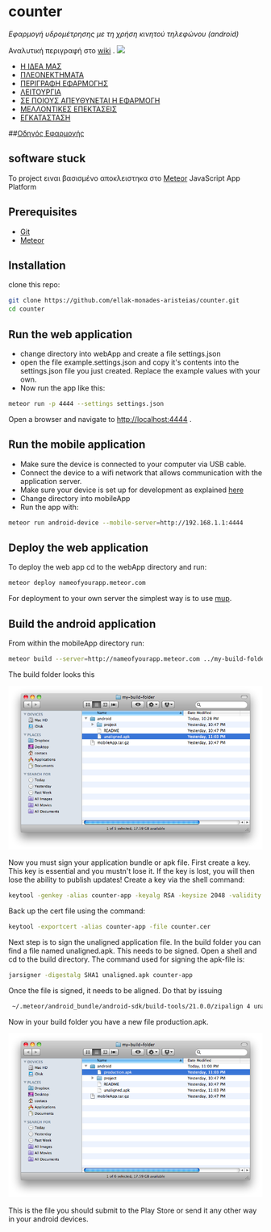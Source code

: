 # counter
*Εφαρμογή υδρομέτρησης με τη χρήση κινητού τηλεφώνου (android)*

Αναλυτική περιγραφή στο [wiki](https://github.com/ellak-monades-aristeias/counter/wiki) .
<img src="http://levadia.gr/wp-content/uploads/2014/05/logocounter.png">

* [Η ΙΔΕΑ ΜΑΣ](https://github.com/ellak-monades-aristeias/counter/wiki/%CE%95%CF%86%CE%B1%CF%81%CE%BC%CE%BF%CE%B3%CE%AE%CF%82-%CF%85%CE%B4%CF%81%CE%BF%CE%BC%CE%AD%CF%84%CF%81%CE%B7%CF%83%CE%B7%CF%82-%CE%BC%CE%B5-%CF%84%CE%B7%CE%BD-%CF%87%CF%81%CE%AE%CF%83%CE%B7-%CE%BA%CE%B9%CE%BD%CE%B7%CF%84%CE%BF%CF%8D-%CF%84%CE%B7%CE%BB%CE%B5%CF%86%CF%8E%CE%BD%CE%BF%CF%85-(android))
* [ΠΛΕΟΝΕΚΤΗΜΑΤΑ](https://github.com/ellak-monades-aristeias/counter/wiki/%CE%A0%CE%BB%CE%B5%CE%BF%CE%BD%CE%B5%CE%BA%CF%84%CE%AE%CE%BC%CE%B1%CF%84%CE%B1)
* [ΠΕΡΙΓΡΑΦΗ ΕΦΑΡΜΟΓΗΣ](https://github.com/ellak-monades-aristeias/counter/wiki/%CE%A0%CE%B5%CF%81%CE%B9%CE%B3%CF%81%CE%B1%CF%86%CE%AE-%CE%B5%CF%86%CE%B1%CF%81%CE%BC%CE%BF%CE%B3%CE%AE%CF%82)
* [ΛΕΙΤΟΥΡΓΙΑ](https://github.com/ellak-monades-aristeias/counter/wiki/%CE%9B%CE%B5%CE%B9%CF%84%CE%BF%CF%85%CF%81%CE%B3%CE%AF%CE%B5%CF%82)
* [ΣΕ ΠΟΙΟΥΣ ΑΠΕΥΘΥΝΕΤΑΙ Η ΕΦΑΡΜΟΓΗ](https://github.com/ellak-monades-aristeias/counter/wiki/%CE%A3%CE%B5-%CF%80%CE%BF%CE%B9%CE%BF%CF%8D%CF%82-%CE%B1%CF%80%CE%B5%CF%85%CE%B8%CF%8D%CE%BD%CE%B5%CF%84%CE%B1%CE%B9-%CE%B7-%CE%B5%CF%86%CE%B1%CF%81%CE%BC%CE%BF%CE%B3%CE%AE)
* [ΜΕΛΛΟΝΤΙΚΕΣ ΕΠΕΚΤΑΣΕΙΣ](https://github.com/ellak-monades-aristeias/counter/wiki/%CE%9C%CE%B5%CE%BB%CE%BB%CE%BF%CE%BD%CF%84%CE%B9%CE%BA%CE%AD%CF%82-%CE%B5%CF%80%CE%B5%CE%BA%CF%84%CE%AC%CF%83%CE%B5%CE%B9%CF%82)
* [ΕΓΚΑΤΑΣΤΑΣΗ](https://github.com/ellak-monades-aristeias/counter/wiki/%CE%99nstallation)

##[Οδηγός Εφαρμογής ](https://github.com/ellak-monades-aristeias/counter/wiki/%CE%9F%CE%B4%CE%B7%CE%B3%CF%8C%CF%82-%CE%95%CF%86%CE%B1%CF%81%CE%BC%CE%BF%CE%B3%CE%AE%CF%82)

## software stuck

To project ειναι βασισμένο αποκλειστηκα στο [Meteor](https://www.meteor.com/) JavaScript App Platform

## Prerequisites

* [Git](http://git-scm.com/book/en/v2/Getting-Started-Installing-Git)
* [Meteor](https://www.meteor.com/install)

## Installation

clone this repo:

```sh
git clone https://github.com/ellak-monades-aristeias/counter.git
cd counter
```
## Run the web application

* change directory into webApp and create a file settings.json
* open the file example.settings.json and copy it's contents into the settings.json file you just created.
Replace the example values with your own.
* Now run the app like this:

```sh
meteor run -p 4444 --settings settings.json
```
Open a browser and navigate to [http://localhost:4444](http://localhost:4444) .

## Run the mobile application

* Make sure the device is connected to your computer via USB cable.
* Connect the device to a wifi network that allows communication with the application server.
* Make sure your device is set up for development as explained [here](http://developer.android.com/tools/device.html#setting-up)
* Change directory into mobileApp
* Run the app with:

```sh
meteor run android-device --mobile-server=http://192.168.1.1:4444
```

## Deploy the web application

To deploy the web app cd to the webApp directory and run:

```sh
meteor deploy nameofyourapp.meteor.com
```

For deployment to your own server the simplest way is to use [mup](https://github.com/arunoda/meteor-up).

## Build the android application

From within the mobileApp directory run:

```sh
meteor build --server=http://nameofyourapp.meteor.com ../my-build-folder
```

The build folder looks this

![build folder](README-imgs/buildfolder.png)

Now you must sign your application bundle or apk file.
First create a key. This key is essential and you mustn't lose it. If the key is lost, you will then lose the ability to publish updates! Create a key via the shell command:

```sh
keytool -genkey -alias counter-app -keyalg RSA -keysize 2048 -validity 10000
```
Back up the cert file using the command:

```sh
keytool -exportcert -alias counter-app -file counter.cer
```

Next step is to sign the unaligned application file. In the build folder you can find a file named unaligned.apk. This needs to be signed. Open a shell and cd to the build directory. The command used for signing the apk-file is: 

```sh
jarsigner -digestalg SHA1 unaligned.apk counter-app
```

Once the file is signed, it needs to be aligned. Do that by issuing

```sh
 ~/.meteor/android_bundle/android-sdk/build-tools/21.0.0/zipalign 4 unaligned.apk production.apk
 ```

 Now in your build folder you have a new file production.apk.

![build folder](README-imgs/buildfolderproduction.png)

This is the file you should submit to the Play Store or send it any other way in your android devices.

